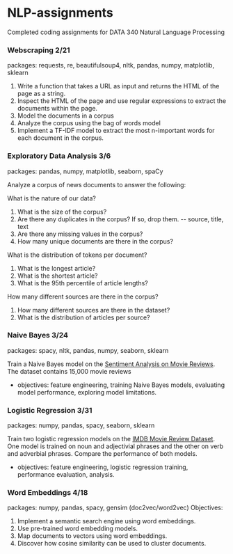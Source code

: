 # NLP-assignments
Completed coding assignments for DATA 340 Natural Language Processing

### Webscraping 2/21
packages: requests, re, beautifulsoup4, nltk, pandas, numpy, matplotlib, sklearn
  1.  Write a function that takes a URL as input and returns the HTML of the page as a string. 
  2.  Inspect the HTML of the page and use regular expressions to extract the documents within the page. 
  3.  Model the documents in a corpus 
  4.  Analyze the corpus using the bag of words model 
  5.  Implement a TF-IDF model to extract the most n-important words for each document in the corpus. 

### Exploratory Data Analysis 3/6
packages: pandas, numpy, matplotlib, seaborn, spaCy

Analyze a corpus of news documents to answer the following:

What is the nature of our data?
1. What is the size of the corpus?
2. Are there any duplicates in the corpus? If so, drop them. -- source, title, text
3. Are there any missing values in the corpus?
4. How many unique documents are there in the corpus?
 
What is the distribution of tokens per document?
1. What is the longest article?
2. What is the shortest article?
3. What is the 95th percentile of article lengths?

How many different sources are there in the corpus?
1. How many different sources are there in the dataset?
2. What is the distribution of articles per source?

### Naive Bayes 3/24
packages: spacy, nltk, pandas, numpy, seaborn, sklearn

Train a Naive Bayes model on the [Sentiment Analysis on Movie Reviews](https://www.kaggle.com/competitions/sentiment-analysis-on-movie-reviews/overview). The dataset contains 15,000 movie reviews
  - objectives: feature engineering, training Naive Bayes models, evaluating model performance, exploring model limitations.
  
 ### Logistic Regression 3/31
 packages: numpy, pandas, spacy, seaborn, sklearn
 
 Train two logistic regression models on the [IMDB Movie Review Dataset](https://www.kaggle.com/datasets/lakshmi25npathi/imdb-dataset-of-50k-movie-reviews). One model is trained on noun and adjectivial phrases and the other on verb and adverbial phrases. Compare the performance of both models. 
 - objectives: feature engineering, logistic regression training, performance evaluation, analysis.
 
### Word Embeddings 4/18
packages: numpy, pandas, spacy, gensim (doc2vec/word2vec)
Objectives: 
1. Implement a semantic search engine using word embeddings.
2. Use pre-trained word embedding models.
3. Map documents to vectors using word embeddings.
4. Discover how cosine similarity can be used to cluster documents.
